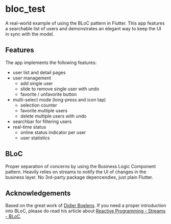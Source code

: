 # bloc_test

A real-world example of using the BLoC pattern in Flutter. This app features a searchable list of users and demonstrates an elegant way to keep the UI in sync with the model.

## Features
The app implements the following features:
- user list and detail pages
- user management
  - add single user
  - slide to remove single user with undo
  - favorite / unfavorite button
- multi-select mode (long-press and icon tap)
  - selection counter
  - favorite multiple users
  - delete multiple users with undo
- searchbar for filtering users
- real-time status
  - online status indicator per user
  - user statistics

## BLoC
Proper separation of concerns by using the Business Logic Component pattern. Heavily relies on streams to notify the UI of changes in the business layer. No 3rd-party package depencendies, just plain Flutter.

## Acknowledgements
Based on the great work of [Didier Boelens](https://www.didierboelens.com/). If you need a proper introduction into BLoC, please do read his article about [Reactive Programming - Streams - BLoC](https://www.didierboelens.com/2018/08/reactive-programming---streams---bloc/).
